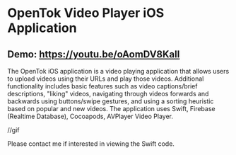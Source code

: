 # OpenTok Video Player iOS Application
## Demo: https://youtu.be/oAomDV8KalI
The OpenTok iOS application is a video playing application that allows users to upload videos using their URLs and play those videos. Additional functionality includes basic features such as video captions/brief descriptions, "liking" videos, navigating through videos forwards and backwards using buttons/swipe gestures, and using a sorting heuristic based on popular and new videos. The application uses Swift, Firebase (Realtime Database), Cocoapods, AVPlayer Video Player.

//gif

Please contact me if interested in viewing the Swift code.
